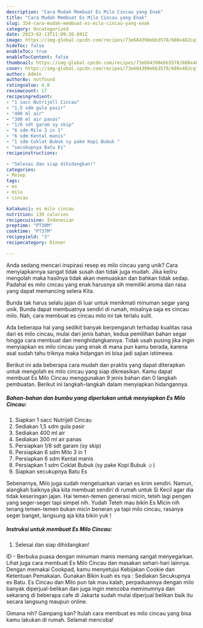 ```yaml
---
description: "Cara Mudah Membuat Es Milo Cincau yang Enak"
title: "Cara Mudah Membuat Es Milo Cincau yang Enak"
slug: 354-cara-mudah-membuat-es-milo-cincau-yang-enak
category: Uncategorized
date: 2023-02-13T11:09:20.691Z
image: https://img-global.cpcdn.com/recipes/73e684390ebb3578/680x482cq70/es-milo-cincau-foto-resep-utama.jpg
hideToc: false
enableToc: true
enableTocContent: false
thumbnail: https://img-global.cpcdn.com/recipes/73e684390ebb3578/680x482cq70/es-milo-cincau-foto-resep-utama.jpg
cover: https://img-global.cpcdn.com/recipes/73e684390ebb3578/680x482cq70/es-milo-cincau-foto-resep-utama.jpg
author: Admin
authorAv: notfound
ratingvalue: 4.8
reviewcount: 17
recipeingredient:
- "1 sacc Nutrijell Cincau"
- "1,5 sdm gula pasir"
- "400 ml air"
- "300 ml air panas"
- "1/8 sdt garam sy skip"
- "6 sdm Milo 3 in 1"
- "6 sdm Kental manis"
- "1 sdm Coklat Bubuk sy pake Kopi Bubuk "
- "secukupnya Batu Es"
recipeinstructions:

- "Selesai dan siap dihidangkan!"
categories:
- Resep
tags:
- es
- milo
- cincau

katakunci: es milo cincau 
nutrition: 139 calories
recipecuisine: Indonesian
preptime: "PT30M"
cooktime: "PT37M"
recipeyield: "3"
recipecategory: Dinner

---
```





Anda sedang mencari inspirasi resep es milo cincau yang unik? Cara menyiapkannya sangat tidak susah dan tidak juga mudah. Jika keliru mengolah maka hasilnya tidak akan memuaskan dan bahkan tidak sedap. Padahal es milo cincau yang enak harusnya sih memiliki aroma dan rasa yang dapat memancing selera Kita.





Bunda tak harus selalu jajan di luar untuk menikmati minuman segar yang unik. Bunda dapat membuatnya sendiri di rumah, misalnya saja es cincau milo. Nah, cara membuat es cincau milo ini tak terlalu sulit.

Ada beberapa hal yang sedikit banyak berpengaruh terhadap kualitas rasa dari es milo cincau, mulai dari jenis bahan, kedua pemilihan bahan segar hingga cara membuat dan menghidangkannya. Tidak usah pusing jika ingin menyiapkan es milo cincau yang enak di mana pun kamu berada, karena asal sudah tahu triknya maka hidangan ini bisa jadi sajian istimewa.






Berikut ini ada beberapa cara mudah dan praktis yang dapat diterapkan untuk mengolah es milo cincau yang siap dikreasikan. Kamu dapat membuat Es Milo Cincau menggunakan 9 jenis bahan dan 0 langkah pembuatan. Berikut ini langkah-langkah dalam menyiapkan hidangannya.

<!--inarticleads1-->

##### Bahan-bahan dan bumbu yang diperlukan untuk menyiapkan Es Milo Cincau:

1. Siapkan 1 sacc Nutrijell Cincau
1. Sediakan 1,5 sdm gula pasir
1. Sediakan 400 ml air
1. Sediakan 300 ml air panas
1. Persiapkan 1/8 sdt garam (sy skip)
1. Persiapkan 6 sdm Milo 3 in 1
1. Persiapkan 6 sdm Kental manis
1. Persiapkan 1 sdm Coklat Bubuk (sy pake Kopi Bubuk ☺)
1. Siapkan secukupnya Batu Es


Sebenarnya, Milo juga sudah mengeluarkan varian es krim sendiri. Namun, alangkah baiknya jika kita membuat sendiri di rumah untuk Si Kecil agar dia tidak keseringan jajan. Hai temen-temen generasi micin, teteh lagi pengen yang seger-seger tapi simpel nih. Yudah Teteh mau bikin Es Micin nih tenang temen-temen bukan micin beneran ya tapi milo cincau, rasanya seger banget, langsung aja kita bikin yuk ! 

<!--inarticleads2-->

##### Instruksi untuk membuat Es Milo Cincau:


1. Selesai dan siap dihidangkan!

ID - Berbuka puasa dengan minuman manis memang sangat menyegarkan. Lihat juga cara membuat Es Milo Cincau dan masakan sehari-hari lainnya. Dengan memakai Cookpad, kamu menyetujui Kebijakan Cookie dan Ketentuan Pemakaian. Gunakan Bikin kuah es nya : Sediakan Secukupnya es Batu. Es Cincau dan Milo pun tak mau kalah, perpaduannya dengan milo banyak diperjual-belikan dan juga ingin mencoba meminumnya dan sekarang di beberapa cafe di Jakarta sudah mulai diperjual belikan baik itu secara langsung maupun online. 

Gimana nih? Gampang kan? Itulah cara membuat es milo cincau yang bisa kamu lakukan di rumah. Selamat mencoba!

